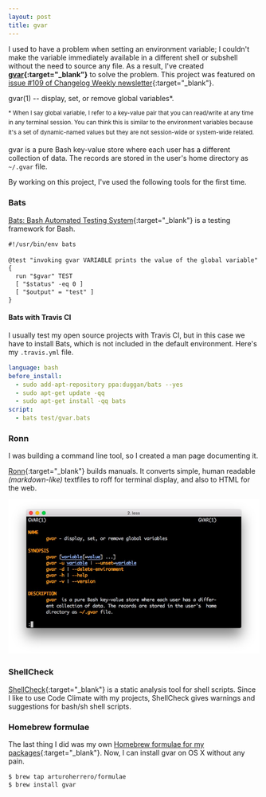 ```yaml
---
layout: post
title: gvar
---
```


I used to have a problem when setting an environment variable; I couldn't make
the variable immediately available in a different shell or subshell without the
need to source any file. As a result, I've created
**[gvar][1]{:target="_blank"}** to solve the problem. This project was
featured on [issue #109 of Changelog Weekly newsletter][8]{:target="_blank"}.

gvar(1) -- display, set, or remove global variables*.

<sup>* When I say global variable, I refer to a key-value pair that you can
read/write at any time in any terminal session. You can think this is similar
to the environment variables because it's a set of dynamic-named values but they
are not session-wide or system-wide related.</sup>

gvar is a pure Bash key-value store where each user has a different collection
of data. The records are stored in the user's home directory as `~/.gvar` file.

By working on this project, I've used the following tools for the first time.


### Bats

[Bats: Bash Automated Testing System][2]{:target="_blank"} is a testing
framework for Bash.

```shell
#!/usr/bin/env bats

@test "invoking gvar VARIABLE prints the value of the global variable" {
  run "$gvar" TEST
  [ "$status" -eq 0 ]
  [ "$output" = "test" ]
}
```

#### Bats with Travis CI

I usually test my open source projects with Travis CI, but in this case we have
to install Bats, which is not included in the default environment. Here's my
`.travis.yml` file.

```yaml
language: bash
before_install:
  - sudo add-apt-repository ppa:duggan/bats --yes
  - sudo apt-get update -qq
  - sudo apt-get install -qq bats
script:
  - bats test/gvar.bats
```


### Ronn

I was building a command line tool, so I created a man page documenting it.

[Ronn][3]{:target="_blank"} builds manuals. It converts simple, human readable *(markdown-like)*
textfiles to roff for terminal display, and also to HTML for the web.

![gvar man page][7]


### ShellCheck

[ShellCheck][4]{:target="_blank"} is a static analysis tool for shell scripts.
Since I like to use Code Climate with my projects, ShellCheck gives warnings
and suggestions for bash/sh shell scripts.


### Homebrew formulae

The last thing I did was my own [Homebrew formulae for my packages][5]{:target="_blank"}.
Now, I can install gvar on OS X without any pain.

```shell
$ brew tap arturoherrero/formulae
$ brew install gvar
```


[1]: https://github.com/arturoherrero/gvar
[2]: https://github.com/sstephenson/bats/
[3]: http://rtomayko.github.io/ronn/
[4]: http://www.shellcheck.net/
[5]: https://github.com/arturoherrero/homebrew-formulae
[6]: http://arturoherrero.github.io/gvar/gvar.1.html
[7]: /assets/images/gvar-man-page.jpg
[8]: http://email.changelog.com/t/t-83CE969FE2428422
